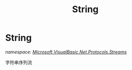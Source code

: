 ﻿---
title: String
---

# String
_namespace: [Microsoft.VisualBasic.Net.Protocols.Streams](N-Microsoft.VisualBasic.Net.Protocols.Streams.html)_

字符串序列流




